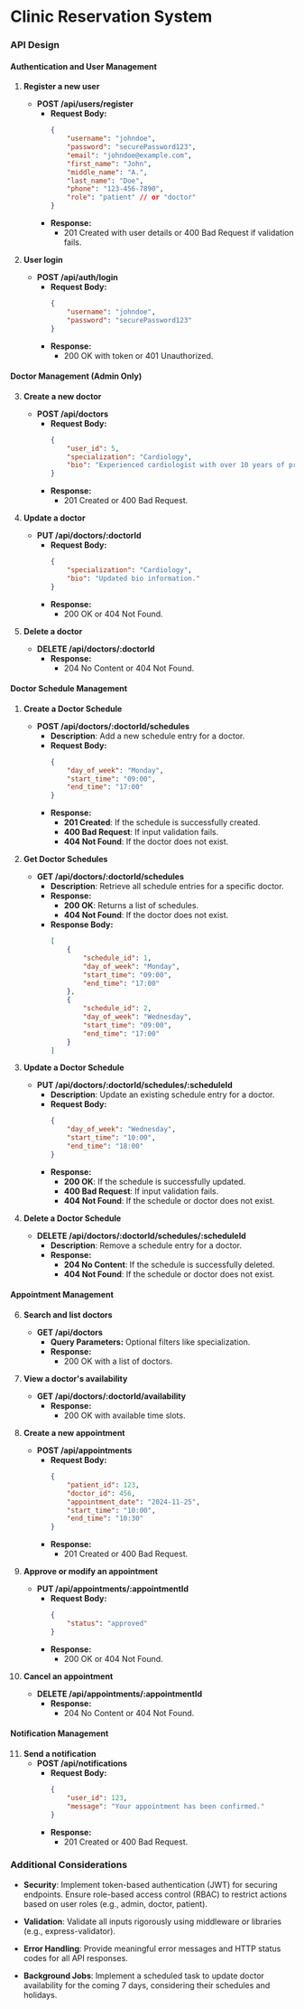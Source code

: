 # Clinic Reservation System

### API Design

#### Authentication and User Management

1. **Register a new user**

    - **POST /api/users/register**
        - **Request Body:**
            ```json
            {
                "username": "johndoe",
                "password": "securePassword123",
                "email": "johndoe@example.com",
                "first_name": "John",
                "middle_name": "A.",
                "last_name": "Doe",
                "phone": "123-456-7890",
                "role": "patient" // or "doctor"
            }
            ```
        - **Response:**
            - 201 Created with user details or 400 Bad Request if validation fails.

2. **User login**
    - **POST /api/auth/login**
        - **Request Body:**
            ```json
            {
                "username": "johndoe",
                "password": "securePassword123"
            }
            ```
        - **Response:**
            - 200 OK with token or 401 Unauthorized.

#### Doctor Management (Admin Only)

3. **Create a new doctor**

    - **POST /api/doctors**
        - **Request Body:**
            ```json
            {
                "user_id": 5,
                "specialization": "Cardiology",
                "bio": "Experienced cardiologist with over 10 years of practice."
            }
            ```
        - **Response:**
            - 201 Created or 400 Bad Request.

4. **Update a doctor**

    - **PUT /api/doctors/:doctorId**
        - **Request Body:**
            ```json
            {
                "specialization": "Cardiology",
                "bio": "Updated bio information."
            }
            ```
        - **Response:**
            - 200 OK or 404 Not Found.

5. **Delete a doctor**
    - **DELETE /api/doctors/:doctorId**
        - **Response:**
            - 204 No Content or 404 Not Found.

#### Doctor Schedule Management

1. **Create a Doctor Schedule**

    - **POST /api/doctors/:doctorId/schedules**
        - **Description**: Add a new schedule entry for a doctor.
        - **Request Body:**
            ```json
            {
                "day_of_week": "Monday",
                "start_time": "09:00",
                "end_time": "17:00"
            }
            ```
        - **Response:**
            - **201 Created**: If the schedule is successfully created.
            - **400 Bad Request**: If input validation fails.
            - **404 Not Found**: If the doctor does not exist.

2. **Get Doctor Schedules**

    - **GET /api/doctors/:doctorId/schedules**
        - **Description**: Retrieve all schedule entries for a specific doctor.
        - **Response:**
            - **200 OK**: Returns a list of schedules.
            - **404 Not Found**: If the doctor does not exist.
        - **Response Body:**
            ```json
            [
                {
                    "schedule_id": 1,
                    "day_of_week": "Monday",
                    "start_time": "09:00",
                    "end_time": "17:00"
                },
                {
                    "schedule_id": 2,
                    "day_of_week": "Wednesday",
                    "start_time": "09:00",
                    "end_time": "17:00"
                }
            ]
            ```

3. **Update a Doctor Schedule**

    - **PUT /api/doctors/:doctorId/schedules/:scheduleId**
        - **Description**: Update an existing schedule entry for a doctor.
        - **Request Body:**
            ```json
            {
                "day_of_week": "Wednesday",
                "start_time": "10:00",
                "end_time": "18:00"
            }
            ```
        - **Response:**
            - **200 OK**: If the schedule is successfully updated.
            - **400 Bad Request**: If input validation fails.
            - **404 Not Found**: If the schedule or doctor does not exist.

4. **Delete a Doctor Schedule**
    - **DELETE /api/doctors/:doctorId/schedules/:scheduleId**
        - **Description**: Remove a schedule entry for a doctor.
        - **Response:**
            - **204 No Content**: If the schedule is successfully deleted.
            - **404 Not Found**: If the schedule or doctor does not exist.

#### Appointment Management

6. **Search and list doctors**

    - **GET /api/doctors**
        - **Query Parameters:** Optional filters like specialization.
        - **Response:**
            - 200 OK with a list of doctors.

7. **View a doctor's availability**

    - **GET /api/doctors/:doctorId/availability**
        - **Response:**
            - 200 OK with available time slots.

8. **Create a new appointment**

    - **POST /api/appointments**
        - **Request Body:**
            ```json
            {
                "patient_id": 123,
                "doctor_id": 456,
                "appointment_date": "2024-11-25",
                "start_time": "10:00",
                "end_time": "10:30"
            }
            ```
        - **Response:**
            - 201 Created or 400 Bad Request.

9. **Approve or modify an appointment**

    - **PUT /api/appointments/:appointmentId**
        - **Request Body:**
            ```json
            {
                "status": "approved"
            }
            ```
        - **Response:**
            - 200 OK or 404 Not Found.

10. **Cancel an appointment**
    - **DELETE /api/appointments/:appointmentId**
        - **Response:**
            - 204 No Content or 404 Not Found.

#### Notification Management

11. **Send a notification**
    -   **POST /api/notifications**
        -   **Request Body:**
            ```json
            {
                "user_id": 123,
                "message": "Your appointment has been confirmed."
            }
            ```
        -   **Response:**
            -   201 Created or 400 Bad Request.

### Additional Considerations

-   **Security**: Implement token-based authentication (JWT) for securing endpoints. Ensure role-based access control (RBAC) to restrict actions based on user roles (e.g., admin, doctor, patient).

-   **Validation**: Validate all inputs rigorously using middleware or libraries (e.g., express-validator).

-   **Error Handling**: Provide meaningful error messages and HTTP status codes for all API responses.

-   **Background Jobs**: Implement a scheduled task to update doctor availability for the coming 7 days, considering their schedules and holidays.
